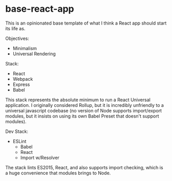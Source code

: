 # base-react-app

This is an opinionated base template of what I think a React app should start its life as.

Objectives:

* Minimalism
* Universal Rendering

Stack:

* React
* Webpack
* Express
* Babel

This stack represents the absolute minimum to run a React Universal application. I originally considered Rollup, but it is incredibly unfriendly to a universal javascript codebase (no version of Node supports import/export modules, but it insists on using its own Babel Preset that doesn't support modules).

Dev Stack:

* ESLint
  * Babel
  * React
  * Import w/Resolver

The stack lints ES2015, React, and also supports import checking, which is a huge convenience that modules brings to Node.

